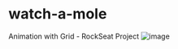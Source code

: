 # watch-a-mole
Animation with Grid - RockSeat Project
![image](https://github.com/louisegodooy/watch-a-mole/assets/67606527/52d21c66-8f4b-4929-8c6c-87d9e67a7f88)
